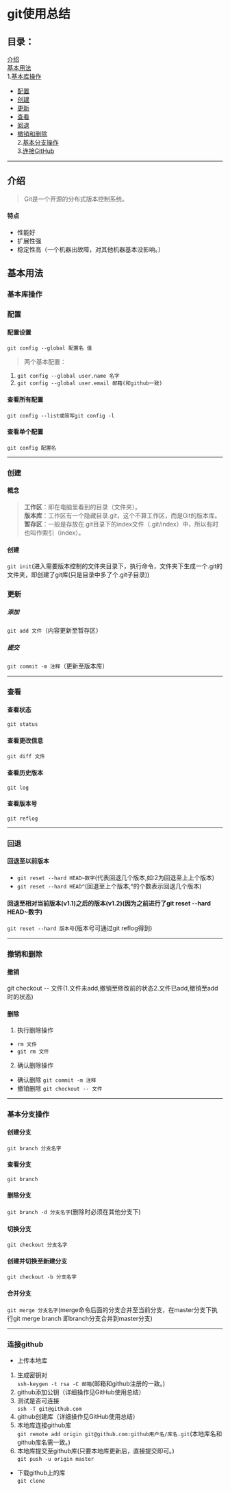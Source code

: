 # git使用总结
## 目录：  
[介绍](https://github.com/person-0/test/blob/master/test-Git.md#介绍)  
[基本用法](https://github.com/person-0/test/blob/master/test-Git.md#基本用法)  
1.[基本库操作](https://github.com/person-0/test/blob/master/test-Git.md#基本库操作)
- [配置](https://github.com/person-0/test/blob/master/test-Git.md#配置)
- [创建](https://github.com/person-0/test/blob/master/test-Git.md#创建)  
- [更新](https://github.com/person-0/test/blob/master/test-Git.md#更新)
- [查看](https://github.com/person-0/test/blob/master/test-Git.md#查看)
- [回退](https://github.com/person-0/test/blob/master/test-Git.md#回退)
- [撤销和删除](https://github.com/person-0/test/blob/master/test-Git.md#撤销和删除)  
2.[基本分支操作](https://github.com/person-0/test/blob/master/test-Git.md#基本分支操作)  
3.[连接GitHub](https://github.com/person-0/test/blob/master/test-Git.md#连接GitHub)
***
## 介绍
> Git是一个开源的分布式版本控制系统。
#### 特点
- 性能好
- 扩展性强
- 稳定性高（一个机器出故障，对其他机器基本没影响。）
## 基本用法
### 基本库操作
### 配置
#### 配置设置
`git config --global 配置名 值`
> 两个基本配置：
1. `git config --global user.name 名字`
2. `git config --global user.email 邮箱(和github一致)`
#### 查看所有配置
`git config --list或简写git config -l`
#### 查看单个配置
`git config 配置名`
***
### 创建
#### 概念
> **工作区**：即在电脑里看到的目录（文件夹）。  
**版本库**：工作区有一个隐藏目录.git，这个不算工作区，而是Git的版本库。  
**暂存区**：一般是存放在.git目录下的index文件（.git/index）中，所以有时也叫作索引（index）。
#### 创建
`git init`(进入需要版本控制的文件夹目录下，执行命令，文件夹下生成一个.git的文件夹，即创建了git库(只是目录中多了个.git子目录))
### 更新
##### 添加 
`git add 文件`（内容更新至暂存区）
##### 提交
`git commit -m 注释`（更新至版本库）
***
### 查看
#### 查看状态
`git status`
#### 查看更改信息
`git diff 文件`
#### 查看历史版本
`git log`
#### 查看版本号
`git reflog`
***
### 回退
#### 回退至以前版本
- `git reset --hard HEAD~数字`(代表回退几个版本,如:2为回退至上上个版本)
- `git reset --hard HEAD^`(回退至上个版本,^的个数表示回退几个版本)
#### 回退至相对当前版本(v1.1)之后的版本(v1.2)(因为之前进行了git reset --hard HEAD~数字)
`git reset --hard 版本号`(版本号可通过git reflog得到)
***
### 撤销和删除
#### 撤销
git checkout -- 文件(1.文件未add,撤销至修改前的状态2.文件已add,撤销至add时的状态)
#### 删除
1. 执行删除操作
- `rm 文件`
- `git rm 文件`
2. 确认删除操作
- 确认删除 `git commit -m 注释`
- 撤销删除 `git checkout -- 文件`
***
### 基本分支操作
#### 创建分支
`git branch 分支名字`
#### 查看分支
`git branch`
#### 删除分支
`git branch -d 分支名字`(删除时必须在其他分支下)
#### 切换分支
`git checkout 分支名字`
#### 创建并切换至新建分支
`git checkout -b 分支名字`
#### 合并分支
`git merge 分支名字`(merge命令后面的分支合并至当前分支，在master分支下执行git merge branch 即branch分支合并到master分支)
***
### 连接github
- 上传本地库
1. 生成密钥对  
`ssh-keygen -t rsa -C 邮箱`(邮箱和github注册的一致。)
2. github添加公钥（详细操作见GitHub使用总结）
3. 测试是否可连接  
`ssh -T git@github.com`
4. github创建库（详细操作见GitHub使用总结）
5. 本地库连接github库  
`git remote add origin git@github.com:github用户名/库名.git`(本地库名和github库名需一致。) 
6. 本地库提交至github库(只要本地库更新后，直接提交即可。)  
`git push -u origin master`
- 下载github上的库  
`git clone`
